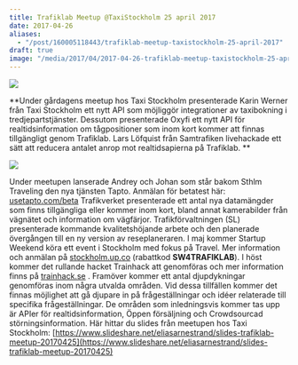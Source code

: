 ```yaml
---
title: Trafiklab Meetup @TaxiStockholm 25 april 2017
date: 2017-04-26
aliases:
  - "/post/160005118443/trafiklab-meetup-taxistockholm-25-april-2017"
draft: true
image: "/media/2017/04/2017-04-26-trafiklab-meetup-taxistockholm-25-april-2017-1.jpg"
---
```


 

![](/media/2017/04/2017-04-26-trafiklab-meetup-taxistockholm-25-april-2017-1.jpg)


**Under gårdagens meetup hos Taxi Stockholm presenterade Karin Werner från Taxi Stockholm ett nytt API som möjliggör integrationer av taxibokning i tredjepartstjänster. Dessutom presenterade Oxyfi ett nytt API för realtidsinformation om tågpositioner som inom kort kommer att finnas tillgängligt genom Trafiklab. Lars Löfquist från Samtrafiken livehackade ett sätt att reducera antalet anrop mot realtidsapierna på Trafiklab. **


![](/media/2017/04/2017-04-26-trafiklab-meetup-taxistockholm-25-april-2017-2.jpg)


Under meetupen lanserade Andrey och Johan som står bakom Sthlm Traveling den nya tjänsten Tapto. Anmälan för betatest här: [usetapto.com/beta](https://www.tumblr.com/edit/usetapto.com/beta)
Trafikverket presenterade ett antal nya datamängder som finns tillgängliga eller kommer inom kort, bland annat kamerabilder från vägnätet och information om vägfärjor. Trafikförvaltningen (SL) presenterade kommande kvalitetshöjande arbete och den planerade övergången till en ny version av reseplaneraren.
I maj kommer Startup Weekend köra ett event i Stockholm med fokus på Travel. Mer information och anmälan på [stockholm.up.co](http://t.umblr.com/redirect?z=http%3A%2F%2Fstockholm.up.co%2F&amp;t=OGIwN2QwNWJkNGE0NTYzMjMxOGRmM2I0ZDczYWE3YjQ5MGI0ZDY5MCx3TmN1Q3drNg%3D%3D&amp;b=t%3A9ddDoDeuEAxBJqdw15LWHw&amp;p=http%3A%2F%2Fblogg.trafiklab.se%2Fpost%2F159970264003%2Fstartup-weekend-travel&amp;m=1) (rabattkod **SW4TRAFIKLAB**). I höst kommer det rullande hacket Trainhack att genomföras och mer information finns på [trainhack.se](http://www.trainhack.se) .
Framöver kommer ett antal djupdykningar genomföras inom några utvalda områden. Vid dessa tillfällen kommer det finnas möjlighet att gå djupare in på frågeställningar och idéer relaterade till specifika frågeställningar. De områden som inledningsvis kommer tas upp är APIer för realtidsinformation, Öppen försäljning och Crowdsourcad störningsinformation.
Här hittar du slides från meetupen hos Taxi Stockholm: [https://www.slideshare.net/eliasarnestrand/slides-trafiklab-meetup-20170425](https://www.slideshare.net/eliasarnestrand/slides-trafiklab-meetup-20170425)
 
